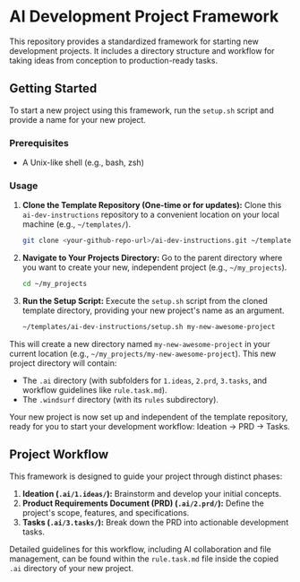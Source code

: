 # AI Development Project Framework

This repository provides a standardized framework for starting new development projects. It includes a directory structure and workflow for taking ideas from conception to production-ready tasks.

## Getting Started

To start a new project using this framework, run the `setup.sh` script and provide a name for your new project.

### Prerequisites

- A Unix-like shell (e.g., bash, zsh)

### Usage

1.  **Clone the Template Repository (One-time or for updates):**
    Clone this `ai-dev-instructions` repository to a convenient location on your local machine (e.g., `~/templates/`).
    ```bash
    git clone <your-github-repo-url>/ai-dev-instructions.git ~/templates/ai-dev-instructions
    ```

2.  **Navigate to Your Projects Directory:**
    Go to the parent directory where you want to create your new, independent project (e.g., `~/my_projects`).
    ```bash
    cd ~/my_projects
    ```

3.  **Run the Setup Script:**
    Execute the `setup.sh` script from the cloned template directory, providing your new project's name as an argument.
    ```bash
    ~/templates/ai-dev-instructions/setup.sh my-new-awesome-project
    ```

This will create a new directory named `my-new-awesome-project` in your current location (e.g., `~/my_projects/my-new-awesome-project`). This new project directory will contain:
- The `.ai` directory (with subfolders for `1.ideas`, `2.prd`, `3.tasks`, and workflow guidelines like `rule.task.md`).
- The `.windsurf` directory (with its `rules` subdirectory).

Your new project is now set up and independent of the template repository, ready for you to start your development workflow: Ideation -> PRD -> Tasks.

## Project Workflow

This framework is designed to guide your project through distinct phases:

1.  **Ideation (`.ai/1.ideas/`):** Brainstorm and develop your initial concepts.
2.  **Product Requirements Document (PRD) (`.ai/2.prd/`):** Define the project's scope, features, and specifications.
3.  **Tasks (`.ai/3.tasks/`):** Break down the PRD into actionable development tasks.

Detailed guidelines for this workflow, including AI collaboration and file management, can be found within the `rule.task.md` file inside the copied `.ai` directory of your new project.
